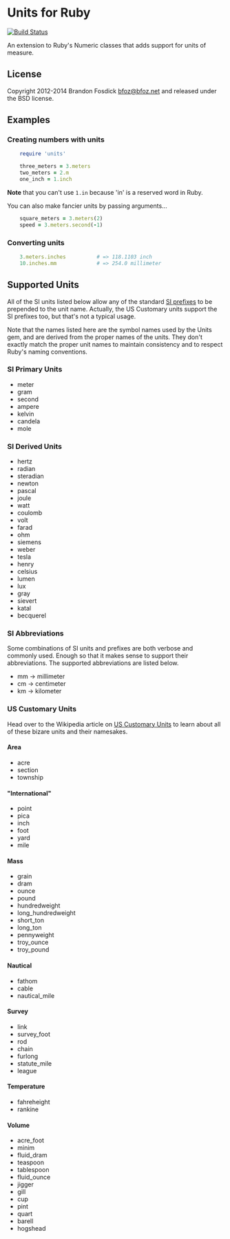 Units for Ruby
==============

[![Build Status](https://travis-ci.org/bfoz/units-ruby.png)](https://travis-ci.org/bfoz/units-ruby)

An extension to Ruby's Numeric classes that adds support for units of measure.

License
-------

Copyright 2012-2014 Brandon Fosdick <bfoz@bfoz.net> and released under the BSD
license.

Examples
--------

### Creating numbers with units
```ruby
    require 'units'

    three_meters = 3.meters
    two_meters = 2.m
    one_inch = 1.inch
```

**Note** that you can't use `1.in` because 'in' is a reserved word in Ruby.

You can also make fancier units by passing arguments...

```ruby
    square_meters = 3.meters(2)
    speed = 3.meters.second(-1)
```

### Converting units
```ruby
    3.meters.inches          # => 118.1103 inch
    10.inches.mm             # => 254.0 millimeter
```

Supported Units
----------------
All of the SI units listed below allow any of the standard
[SI prefixes](http://en.wikipedia.org/wiki/Metric_prefix) to be prepended to the
unit name. Actually, the US Customary units support the SI prefixes too, but
that's not a typical usage.

Note that the names listed here are the symbol names used by the Units gem, and
are derived from the proper names of the units. They don't exactly match the
proper unit names to maintain consistency and to respect Ruby's naming
conventions.

### SI Primary Units
- meter
- gram
- second
- ampere
- kelvin
- candela
- mole

### SI Derived Units
- hertz
- radian
- steradian
- newton
- pascal
- joule
- watt
- coulomb
- volt
- farad
- ohm
- siemens
- weber
- tesla
- henry
- celsius
- lumen
- lux
- gray
- sievert
- katal
- becquerel

### SI Abbreviations
Some combinations of SI units and prefixes are both verbose and commonly used.
Enough so that it makes sense to support their abbreviations. The supported
abbreviations are listed below.

- mm -> millimeter
- cm -> centimeter
- km -> kilometer

### US Customary Units
Head over to the Wikipedia article on [US Customary Units](http://wikipedia.org/wiki/United_States_customary_units)
to learn about all of these bizare units and their namesakes.

#### Area
- acre
- section
- township

#### "International"
- point
- pica
- inch
- foot
- yard
- mile

#### Mass
- grain
- dram
- ounce
- pound
- hundredweight
- long_hundredweight
- short_ton
- long_ton
- pennyweight
- troy_ounce
- troy_pound

#### Nautical
- fathom
- cable
- nautical_mile

#### Survey
- link
- survey_foot
- rod
- chain
- furlong
- statute_mile
- league

#### Temperature
- fahreheight
- rankine

#### Volume
- acre_foot
- minim
- fluid_dram
- teaspoon
- tablespoon
- fluid_ounce
- jigger
- gill
- cup
- pint
- quart
- barell
- hogshead
